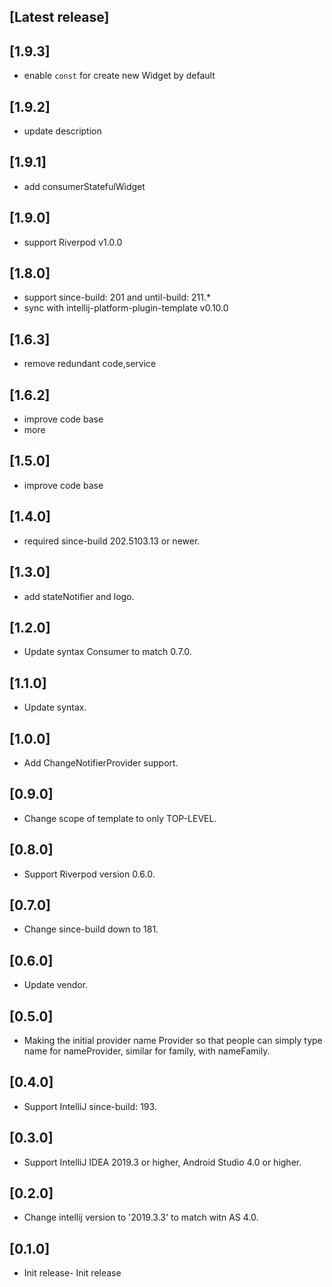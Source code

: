 <!-- Keep a Changelog guide -> https://keepachangelog.com -->

## [Latest release]
## [1.9.3]

- enable `const` for create new Widget by default

## [1.9.2]

- update description

## [1.9.1]

- add consumerStatefulWidget

## [1.9.0]

- support Riverpod v1.0.0

## [1.8.0]

- support since-build: 201 and until-build: 211.*
- sync with intellij-platform-plugin-template v0.10.0

## [1.6.3]

- remove redundant code,service

## [1.6.2]

- improve code base
- more

## [1.5.0]

- improve code base

## [1.4.0]

- required since-build 202.5103.13 or newer.

## [1.3.0]

- add stateNotifier and logo.

## [1.2.0]

- Update syntax Consumer to match 0.7.0.

## [1.1.0]

- Update syntax.

## [1.0.0]

- Add ChangeNotifierProvider support.

## [0.9.0]

- Change scope of template to only TOP-LEVEL.

## [0.8.0]

- Support Riverpod version 0.6.0.

## [0.7.0]

- Change since-build down to 181.

## [0.6.0]

- Update vendor.

## [0.5.0]

- Making the initial provider name Provider so that people can simply type name for nameProvider, similar for family,
  with nameFamily.

## [0.4.0]

- Support IntelliJ since-build: 193.

## [0.3.0]

- Support IntelliJ IDEA 2019.3 or higher, Android Studio 4.0 or higher.

## [0.2.0]

- Change intellij version to '2019.3.3' to match witn AS 4.0.

## [0.1.0]

- Init release- Init release
